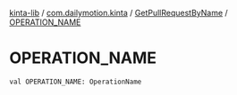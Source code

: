 [kinta-lib](../../index.md) / [com.dailymotion.kinta](../index.md) / [GetPullRequestByName](index.md) / [OPERATION_NAME](./-o-p-e-r-a-t-i-o-n_-n-a-m-e.md)

# OPERATION_NAME

`val OPERATION_NAME: OperationName`